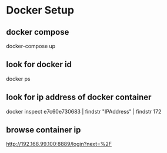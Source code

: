 # Docker Setup
## docker compose
docker-compose up
## look for docker id
docker ps
## look for ip address of docker container
docker inspect e7c60e730683 | findstr "IPAddress" | findstr 172
## browse container ip
http://192.168.99.100:8889/login?next=%2F